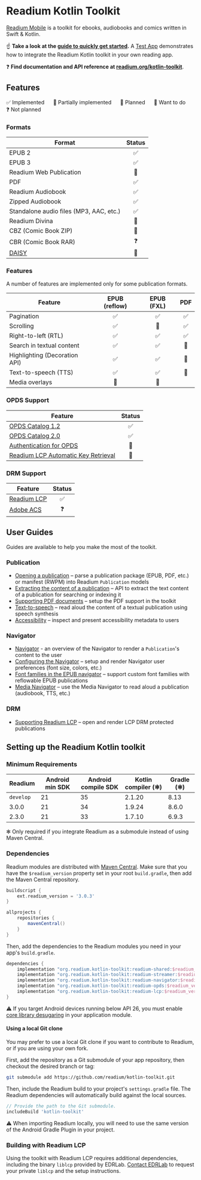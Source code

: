 # Readium Kotlin Toolkit

[Readium Mobile](https://github.com/readium/mobile) is a toolkit for ebooks, audiobooks and comics written in Swift & Kotlin.

:point_up: **Take a look at the [guide to quickly get started](docs/guides/getting-started.md).** A [Test App](test-app) demonstrates how to integrate the Readium Kotlin toolkit in your own reading app.

:question: **Find documentation and API reference at [readium.org/kotlin-toolkit](https://readium.org/kotlin-toolkit)**.

## Features

✅ Implemented &nbsp;&nbsp;&nbsp;&nbsp; 🚧 Partially implemented  &nbsp;&nbsp;&nbsp;&nbsp; 📆 Planned &nbsp;&nbsp;&nbsp;&nbsp; 👀 Want to do &nbsp;&nbsp;&nbsp;&nbsp; ❓ Not planned

### Formats

| Format | Status |
|---|:---:|
| EPUB 2 | ✅ |
| EPUB 3 | ✅ |
| Readium Web Publication | 🚧 |
| PDF | ✅ |
| Readium Audiobook | ✅ |
| Zipped Audiobook | ✅ |
| Standalone audio files (MP3, AAC, etc.) | ✅ |
| Readium Divina | 🚧 |
| CBZ (Comic Book ZIP) | 🚧 |
| CBR (Comic Book RAR) | ❓ |
| [DAISY](https://daisy.org/activities/standards/daisy/) | 👀 |

### Features

A number of features are implemented only for some publication formats.

| Feature | EPUB (reflow) | EPUB (FXL) | PDF |
|---|:---:|:---:|:---:|
| Pagination | ✅ | ✅ | ✅ |
| Scrolling | ✅ | 👀 | ✅ |
| Right-to-left (RTL) | ✅ | ✅ |  ✅ |
| Search in textual content | ✅ | ✅ | 👀 |
| Highlighting (Decoration API) | ✅ | ✅ | 👀 |
| Text-to-speech (TTS) | ✅ | ✅ | 👀 |
| Media overlays | 📆 | 📆 | |

### OPDS Support

| Feature | Status |
|---|:---:|
| [OPDS Catalog 1.2](https://specs.opds.io/opds-1.2) | ✅ | 
| [OPDS Catalog 2.0](https://drafts.opds.io/opds-2.0) | ✅ | 
| [Authentication for OPDS](https://drafts.opds.io/authentication-for-opds-1.0.html) | 📆 |
| [Readium LCP Automatic Key Retrieval](https://readium.org/lcp-specs/notes/lcp-key-retrieval.html) | 📆 |

### DRM Support

| Feature | Status |
|---|:---:|
| [Readium LCP](https://www.edrlab.org/projects/readium-lcp/) | ✅ |
| [Adobe ACS](https://www.adobe.com/fr/solutions/ebook/content-server.html) | ❓ |

## User Guides

Guides are available to help you make the most of the toolkit.

### Publication

* [Opening a publication](docs/guides/open-publication.md) – parse a publication package (EPUB, PDF, etc.) or manifest (RWPM) into Readium `Publication` models
* [Extracting the content of a publication](docs/guides/content.md) – API to extract the text content of a publication for searching or indexing it
* [Supporting PDF documents](docs/guides/pdf.md) – setup the PDF support in the toolkit
* [Text-to-speech](docs/guides/tts.md) – read aloud the content of a textual publication using speech synthesis
* [Accessibility](docs/guides/accessibility.md) – inspect and present accessibility metadata to users

### Navigator

* [Navigator](docs/guides/navigator/navigator.md) - an overview of the Navigator to render a `Publication`'s content to the user
* [Configuring the Navigator](docs/guides/navigator/preferences.md) – setup and render Navigator user preferences (font size, colors, etc.)
* [Font families in the EPUB navigator](docs/guides/navigator/epub-fonts.md) – support custom font families with reflowable EPUB publications
* [Media Navigator](docs/guides/navigator/media-navigator.md) – use the Media Navigator to read aloud a publication (audiobook, TTS, etc.)

### DRM

* [Supporting Readium LCP](docs/guides/lcp.md) – open and render LCP DRM protected publications

## Setting up the Readium Kotlin toolkit

### Minimum Requirements

| Readium   | Android min SDK | Android compile SDK | Kotlin compiler (✻) | Gradle (✻) |
|-----------|-----------------|---------------------|---------------------|------------|
| `develop` | 21              | 35                  | 2.1.20              | 8.13       |
| 3.0.0     | 21              | 34                  | 1.9.24              | 8.6.0      |
| 2.3.0     | 21              | 33                  | 1.7.10              | 6.9.3      |

✻ Only required if you integrate Readium as a submodule instead of using Maven Central.

### Dependencies

Readium modules are distributed with [Maven Central](https://search.maven.org/search?q=g:org.readium.kotlin-toolkit). Make sure that you have the `$readium_version` property set in your root `build.gradle`, then add the Maven Central repository.

```groovy
buildscript {
    ext.readium_version = '3.0.3'
}

allprojects {
    repositories {
        mavenCentral()
    }
}
```

Then, add the dependencies to the Readium modules you need in your app's `build.gradle`.

```groovy
dependencies {
    implementation "org.readium.kotlin-toolkit:readium-shared:$readium_version"
    implementation "org.readium.kotlin-toolkit:readium-streamer:$readium_version"
    implementation "org.readium.kotlin-toolkit:readium-navigator:$readium_version"
    implementation "org.readium.kotlin-toolkit:readium-opds:$readium_version"
    implementation "org.readium.kotlin-toolkit:readium-lcp:$readium_version"
}
```

:warning: If you target Android devices running below API 26, you must enable [core library desugaring](https://developer.android.com/studio/write/java8-support#library-desugaring) in your application module.

#### Using a local Git clone

You may prefer to use a local Git clone if you want to contribute to Readium, or if you are using your own fork.

First, add the repository as a Git submodule of your app repository, then checkout the desired branch or tag:

```sh
git submodule add https://github.com/readium/kotlin-toolkit.git
```

Then, include the Readium build to your project's `settings.gradle` file. The Readium dependencies will automatically build against the local sources.

```groovy
// Provide the path to the Git submodule.
includeBuild 'kotlin-toolkit'
```

:warning: When importing Readium locally, you will need to use the same version of the Android Gradle Plugin in your project.

### Building with Readium LCP

Using the toolkit with Readium LCP requires additional dependencies, including the binary `liblcp` provided by EDRLab. [Contact EDRLab](mailto:contact@edrlab.org) to request your private `liblcp` and the setup instructions.
